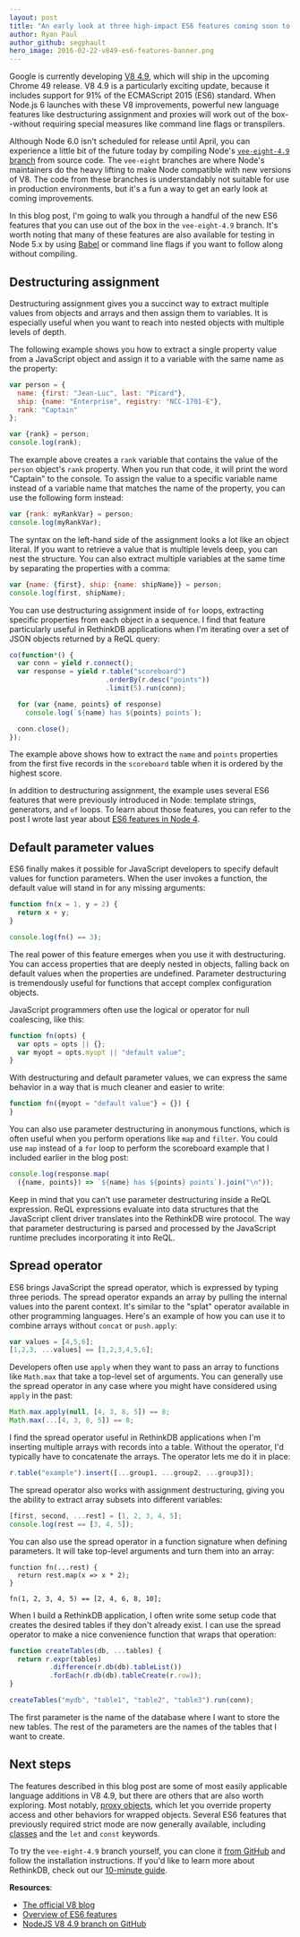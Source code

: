 ```yaml
---
layout: post
title: "An early look at three high-impact ES6 features coming soon to Node.js"
author: Ryan Paul
author_github: segphault
hero_image: 2016-02-22-v849-es6-features-banner.png
---
```


Google is currently developing [V8 4.9][49post], which will ship in the
upcoming Chrome 49 release. V8 4.9 is a particularly exciting update,
because it includes support for 91% of the ECMAScript 2015 (ES6) standard.
When Node.js 6 launches with these V8 improvements, powerful new language
features like destructuring assignment and proxies will work out of the
box--without requiring special measures like command line flags or
transpilers.

Although Node 6.0 isn't scheduled for release until April, you can
experience a little bit of the future today by compiling Node's
[`vee-eight-4.9` branch][49branch] from source code. The `vee-eight`
branches are where Node's maintainers do the heavy lifting to make Node
compatible with new versions of V8. The code from these branches is
understandably not suitable for use in production environments, but it's a
fun a way to get an early look at coming improvements.

In this blog post, I'm going to walk you through a handful of the new ES6
features that you can use out of the box in the `vee-eight-4.9` branch. It's
worth noting that many of these features are also available for testing in
Node 5.x by using [Babel][] or command line flags if you want to follow
along without compiling.

<!--more-->

## Destructuring assignment

Destructuring assignment gives you a succinct way to extract multiple values
from objects and arrays and then assign them to variables. It is especially
useful when you want to reach into nested objects with multiple levels of
depth.

The following example shows you how to extract a single property value from
a JavaScript object and assign it to a variable with the same name as the
property:

```javascript
var person = {
  name: {first: "Jean-Luc", last: "Picard"},
  ship: {name: "Enterprise", registry: "NCC-1701-E"},
  rank: "Captain"
};

var {rank} = person;
console.log(rank); 
```

The example above creates a `rank` variable that contains the value of the
`person` object's `rank` property. When you run that code, it will print the
word "Captain" to the console. To assign the value to a specific variable
name instead of a variable name that matches the name of the property, you
can use the following form instead:

```javascript
var {rank: myRankVar} = person;
console.log(myRankVar); 
```

The syntax on the left-hand side of the assignment looks a lot like an
object literal. If you want to retrieve a value that is multiple levels
deep, you can nest the structure. You can also extract multiple variables at
the same time by separating the properties with a comma:

```javascript
var {name: {first}, ship: {name: shipName}} = person;
console.log(first, shipName);
```

You can use destructuring assignment inside of `for` loops, extracting
specific properties from each object in a sequence. I find that feature
particularly useful in RethinkDB applications when I'm iterating over a set
of JSON objects returned by a ReQL query:

```javascript
co(function*() {
  var conn = yield r.connect();
  var response = yield r.table("scoreboard")
                        .orderBy(r.desc("points"))
                        .limit(5).run(conn);

  for (var {name, points} of response)
    console.log(`${name} has ${points} points`);

  conn.close();
});
```

The example above shows how to extract the `name` and `points` properties
from the first five records in the `scoreboard` table when it is ordered by
the highest score.

In addition to destructuring assignment, the example uses several ES6
features that were previously introduced in Node: template strings,
generators, and `of` loops. To learn about those features, you can refer to
the post I wrote last year about [ES6 features in Node 4][node4post].  

## Default parameter values

ES6 finally makes it possible for JavaScript developers to specify default
values for function parameters. When the user invokes a function, the
default value will stand in for any missing arguments:

```javascript
function fn(x = 1, y = 2) {
  return x + y;
}

console.log(fn() == 3);
```

The real power of this feature emerges when you use it with destructuring.
You can access properties that are deeply nested in objects, falling back on
default values when the properties are undefined. Parameter destructuring is
tremendously useful for functions that accept complex configuration objects.

JavaScript programmers often use the logical or operator for null
coalescing, like this:

```javascript
function fn(opts) {
  var opts = opts || {};
  var myopt = opts.myopt || "default value";
}
```

With destructuring and default parameter values, we can express the same
behavior in a way that is much cleaner and easier to write:

```javascript
function fn({myopt = "default value"} = {}) {
}
```

You can also use parameter destructuring in anonymous functions, which is
often useful when you perform operations like `map` and `filter`. You could
use `map` instead of a `for` loop to perform the scoreboard example that I
included earlier in the blog post:

```javascript
console.log(response.map(
  ({name, points}) => `${name} has ${points} points`).join("\n"));
```

Keep in mind that you can't use parameter destructuring inside a ReQL
expression. ReQL expressions evaluate into data structures that the
JavaScript client driver translates into the RethinkDB wire protocol. The
way that parameter destructuring is parsed and processed by the JavaScript
runtime precludes incorporating it into ReQL.

## Spread operator

ES6 brings JavaScript the spread operator, which is expressed by typing
three periods. The spread operator expands an array by pulling the internal
values into the parent context. It's similar to the "splat" operator
available in other programming languages. Here's an example of how you can
use it to combine arrays without `concat` or `push.apply`:

```javascript
var values = [4,5,6];
[1,2,3, ...values] == [1,2,3,4,5,6];
```

Developers often use `apply` when they want to pass an array to functions
like `Math.max` that take a top-level set of arguments. You can generally
use the spread operator in any case where you might have considered using
`apply` in the past:

```javascript
Math.max.apply(null, [4, 3, 8, 5]) == 8;
Math.max(...[4, 3, 8, 5]) == 8;
```

I find the spread operator useful in RethinkDB applications when I'm
inserting multiple arrays with records into a table. Without the operator,
I'd typically have to concatenate the arrays. The operator lets me do it in
place:

```javascript
r.table("example").insert([...group1, ...group2, ...group3]);
```

The spread operator also works with assignment destructuring, giving you the
ability to extract array subsets into different variables:

```javascript
[first, second, ...rest] = [1, 2, 3, 4, 5];
console.log(rest == [3, 4, 5]);
```

You can also use the spread operator in a function signature when defining
parameters. It will take top-level arguments and turn them into an array:

```javscript
function fn(...rest) {
  return rest.map(x => x * 2);
}

fn(1, 2, 3, 4, 5) == [2, 4, 6, 8, 10];
```

When I build a RethinkDB application, I often write some setup code that
creates the desired tables if they don't already exist. I can use the spread
operator to make a nice convenience function that wraps that operation:

```javascript
function createTables(db, ...tables) {
  return r.expr(tables)
          .difference(r.db(db).tableList())
          .forEach(r.db(db).tableCreate(r.row));
}

createTables("mydb", "table1", "table2", "table3").run(conn);
```

The first parameter is the name of the database where I want to store the
new tables. The rest of the parameters are the names of the tables that I
want to create.

## Next steps

The features described in this blog post are some of most easily applicable
language additions in V8 4.9, but there are others that are also worth
exploring. Most notably, [proxy objects][], which let you override property
access and other behaviors for wrapped objects. Several ES6 features that
previously required strict mode are now generally available, including
[classes][] and the `let` and `const` keywords.

To try the `vee-eight-4.9` branch yourself, you can clone it
[from GitHub][49branch] and follow the installation instructions.
If you'd like to learn more about RethinkDB, check out our
[10-minute guide][10min].

**Resources**:

* [The official V8 blog][49post]
* [Overview of ES6 features][es6overview]
* [NodeJS V8 4.9 branch on GitHub][49branch]

[49post]: http://v8project.blogspot.com/2016/01/v8-release-49.html
[49branch]: https://github.com/nodejs/node/tree/vee-eight-4.9
[Babel]: https://babeljs.io/
[node4post]: /blog/node-4/
[proxy objects]: https://developer.mozilla.org/en-US/docs/Web/JavaScript/Reference/Global_Objects/Proxy
[classes]: https://developer.mozilla.org/en-US/docs/Web/JavaScript/Reference/Classes
[10min]: /docs/guide/javascript/
[es6overview]: http://es6-features.org/
